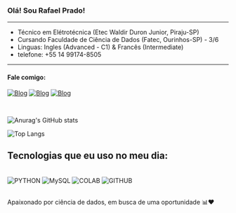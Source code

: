   ### Olá! Sou Rafael Prado!
 ___

- Técnico em Elétrotécnica (Etec Waldir Duron Junior, Piraju-SP)
- Cursando Faculdade de Ciência de Dados (Fatec, Ourinhos-SP) - 3/6
- Linguas: Ingles (Advanced - C1) & Francês (Intermediate)
- telefone: +55 14 99174-8505
  
___
 #### Fale comigo:
 
  [![Blog](https://img.shields.io/badge/Instagram-E4405F?style=for-the-badge&logo=instagram&logoColor=white)](https://www.instagram.com/chorituss/)
  [![Blog](https://img.shields.io/badge/LinkedIn-0077B5?style=for-the-badge&logo=linkedin&logoColor=white)](https://www.linkedin.com/in/rafael-prado-774b891a5/)
  [![Blog](https://img.shields.io/badge/Gmail-D14836?style=for-the-badge&logo=gmail&logoColor=white)](https://rafaelnascimentoprado@gmail.com)
</div><br/>

![Anurag's GitHub stats](https://github-readme-stats.vercel.app/api?username=rafaprado013&show_icons=true&theme=tokyonight)

![Top Langs](https://github-readme-stats.vercel.app/api/top-langs/?username=rafaprado013&theme=tokyonight&layout=compact)


## Tecnologias que eu uso no meu dia:
<div style='display: inline_block'><br/>
  <img align='center' alt ='PYTHON' src='https://img.shields.io/badge/Python-3776AB?style=for-the-badge&logo=python&logoColor=white' />
  <img align='center' alt ='MySQL' src='https://img.shields.io/badge/MySQL-00000F?style=for-the-badge&logo=mysql&logoColor=white' />
  <img align='center' alt ='COLAB' src='https://img.shields.io/badge/Colab-F9AB00?style=for-the-badge&logo=googlecolab&color=525252' />
  <img align='center' alt ='GITHUB' src='https://img.shields.io/badge/GitHub-100000?style=for-the-badge&logo=github&logoColor=white' />
</div><br/>

Apaixonado por ciência de dados, em busca de uma oportunidade 📊❤️
